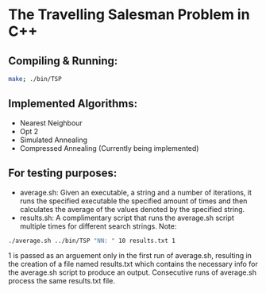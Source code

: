 # The Travelling Salesman Problem in C++

## Compiling & Running:
```bash
make; ./bin/TSP
```

## Implemented Algorithms:
* Nearest Neighbour
* Opt 2
* Simulated Annealing
* Compressed Annealing (Currently being implemented)

## For testing purposes:
* average.sh: Given an executable, a string and a number of iterations, it runs the specified executable the specified amount of times and then calculates the average of the values denoted by the specified string.
* results.sh: A complimentary script that runs the average.sh script multiple times for different search strings.
Note:
``` bash
./average.sh ../bin/TSP "NN: " 10 results.txt 1
```
1 is passed as an arguement only in the first run of average.sh, resulting in the creation of a file named results.txt which contains the necessary info for the average.sh script to produce an output. Consecutive runs of average.sh process the same results.txt file.
